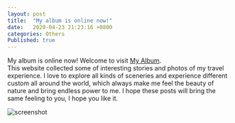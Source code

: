 ```yaml
---
layout: post
title:  "My album is online now!"
date:   2020-04-23 21:23:16 +0800
categories: Others
Published: true
---
```

My album is online now! Welcome to visit [My Album](https://rainbow-ux.github.io/traveler-blog.github.io/).<br>
This website collected some of interesting stories and photos of my travel experience. I love to explore all kinds of sceneries and experience different custom all around the world, which always make me feel the beauty of nature and bring endless power to me. I hope these posts will bring the same feeling to you, I hope you like it.

![screenshot](https://gangdong.github.io/daviddong.github.io/assets/image/others-album-screenshot.png)

